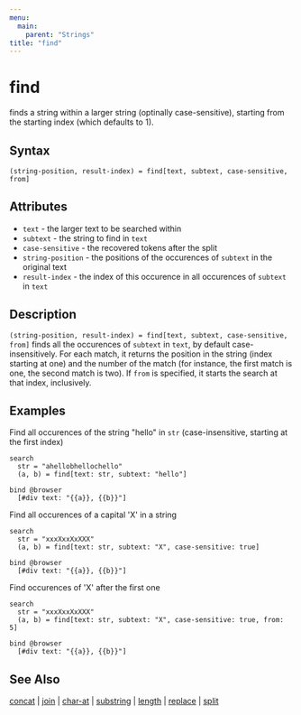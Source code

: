 ```yaml
---
menu:
  main:
    parent: "Strings"
title: "find"
---
```


# find

finds a string within a larger string (optinally case-sensitive), starting from the starting index (which defaults to 1).

## Syntax

```eve
(string-position, result-index) = find[text, subtext, case-sensitive, from]
```

## Attributes

- `text` - the larger text to be searched within
- `subtext` - the string to find in `text`
- `case-sensitive` - the recovered tokens after the split
- `string-position` - the positions of the occurences of `subtext` in the original text
- `result-index` - the index of this occurence in all occurences of `subtext` in `text`

## Description

`(string-position, result-index) = find[text, subtext, case-sensitive, from]` finds all the occurences of `subtext` in `text`, by default case-insensitively. For each match, it returns the position in the string (index starting at one) and the number of the match (for instance, the first match is one, the second match is two). If `from` is specified, it starts the search at that index, inclusively.

## Examples

Find all occurences of the string "hello" in `str` (case-insensitive, starting at the first index)

```eve
search
  str = "ahellobhellochello"
  (a, b) = find[text: str, subtext: "hello"]

bind @browser
  [#div text: "{{a}}, {{b}}"]
```

Find all occurences of a capital 'X' in a string

```eve
search
  str = "xxxXxxXxXXX"
  (a, b) = find[text: str, subtext: "X", case-sensitive: true]

bind @browser
  [#div text: "{{a}}, {{b}}"]
```

Find occurences of 'X' after the first one

```eve
search
  str = "xxxXxxXxXXX"
  (a, b) = find[text: str, subtext: "X", case-sensitive: true, from: 5]

bind @browser
  [#div text: "{{a}}, {{b}}"]
```

## See Also

[concat](../concat) | [join](../join) | [char-at](../char-at) | [substring](../substring) | [length](../length) | [replace](../replace) | [split](../split)

